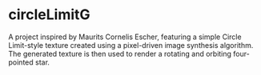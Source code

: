 # circleLimitG
A project inspired by Maurits Cornelis Escher, featuring a simple Circle Limit-style texture created using a pixel-driven image synthesis algorithm. The generated texture is then used to render a rotating and orbiting four-pointed star.
